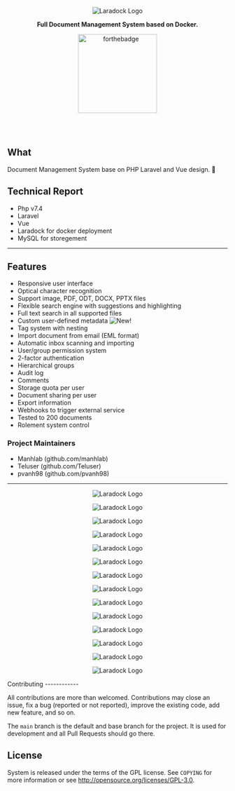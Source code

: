 <p align="center">
    <img src="/img/qInlEsuLmF8.jpg" alt="Laradock Logo"/>
</p>
<p align="center"><b>Full Document Management System based on Docker.</b></p>

<p align="center">
    <a href="http://zalt.me"><img src="http://forthebadge.com/images/badges/built-by-developers.svg" alt="forthebadge" width="180"></a>
</p>

<br>
<br>

## What
Document Management System base on PHP Laravel and Vue design. 💜

## Technical Report
- Php v7.4
- Laravel
- Vue
- Laradock for docker deployment
- MySQL for storegement
---
Features
--------

- Responsive user interface
- Optical character recognition
- Support image, PDF, ODT, DOCX, PPTX files
- Flexible search engine with suggestions and highlighting
- Full text search in all supported files
- Custom user-defined metadata ![New!](https://www.sismics.com/public/img/new.png)
- Tag system with nesting
- Import document from email (EML format)
- Automatic inbox scanning and importing
- User/group permission system
- 2-factor authentication
- Hierarchical groups
- Audit log
- Comments
- Storage quota per user
- Document sharing per user
- Export information
- Webhooks to trigger external service
- Tested to 200 documents
- Rolement system control 





### Project Maintainers
- Manhlab (github.com/manhlab)
- Teluser (github.com/Teluser)
- pvanh98 (github.com/pvanh98)
---

<p align="center">
    <img src="/img/Screenshot (1).png" alt="Laradock Logo"/>
</p>
<p align="center">
    <img src="/img/Screenshot (2).png" alt="Laradock Logo"/>
</p>
<p align="center">
    <img src="/img/Screenshot (3).png" alt="Laradock Logo"/>
</p>
<p align="center">
    <img src="/img/Screenshot (4).png" alt="Laradock Logo"/>
</p>
<p align="center">
    <img src="/img/Screenshot (5).png" alt="Laradock Logo"/>
</p>
<p align="center">
    <img src="/img/Screenshot (6).png" alt="Laradock Logo"/>
</p>
<p align="center">
    <img src="/img/Screenshot (6).png" alt="Laradock Logo"/>
</p>
<p align="center">
    <img src="/img/Screenshot (7).png" alt="Laradock Logo"/>
</p>
<p align="center">
    <img src="/img/Screenshot (8).png" alt="Laradock Logo"/>
</p>
<p align="center">
    <img src="/img/Screenshot (9).png" alt="Laradock Logo"/>
</p>
<p align="center">
    <img src="/img/Screenshot (10).png" alt="Laradock Logo"/>
</p>
<p align="center">
    <img src="/img/Screenshot (11).png" alt="Laradock Logo"/>
</p>
<p align="center">
    <img src="/img/Screenshot (12).png" alt="Laradock Logo"/>
</p>
<p align="center">
    <img src="/img/Screenshot (13).png" alt="Laradock Logo"/>
</p>
Contributing
------------

All contributions are more than welcomed. Contributions may close an issue, fix a bug (reported or not reported), improve the existing code, add new feature, and so on.

The `main` branch is the default and base branch for the project. It is used for development and all Pull Requests should go there.

License
-------
System is released under the terms of the GPL license. See `COPYING` for more
information or see <http://opensource.org/licenses/GPL-3.0>.
